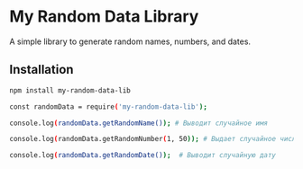 # My Random Data Library

A simple library to generate random names, numbers, and dates.

## Installation

```bash
npm install my-random-data-lib

const randomData = require('my-random-data-lib');

console.log(randomData.getRandomName()); # Выводит случайное имя

console.log(randomData.getRandomNumber(1, 50)); # Выдает случайное число в диапазоне от 1 до 50

console.log(randomData.getRandomDate());  # Выводит случайную дату